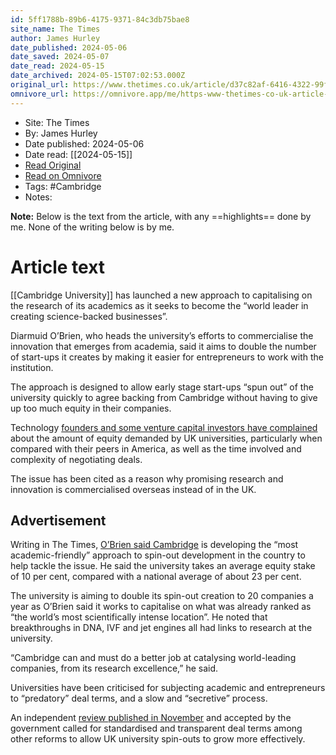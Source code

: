 ```yaml
---
id: 5ff1788b-89b6-4175-9371-84c3db75bae8
site_name: The Times
author: James Hurley
date_published: 2024-05-06
date_saved: 2024-05-07
date_read: 2024-05-15
date_archived: 2024-05-15T07:02:53.000Z
original_url: https://www.thetimes.co.uk/article/d37c82af-6416-4322-99f1-bccaa3c1c22a?shareToken=4a480f6928f17409f4e35149d3e8be3e
omnivore_url: https://omnivore.app/me/https-www-thetimes-co-uk-article-d-37-c-82-af-6416-4322-99-f-1-b-18f51e2257d
---
```


 - Site: The Times
 - By: James Hurley
 - Date published: 2024-05-06
 - Date read: [[2024-05-15]]
 - [Read Original](https://www.thetimes.co.uk/article/d37c82af-6416-4322-99f1-bccaa3c1c22a?shareToken=4a480f6928f17409f4e35149d3e8be3e)
 - [Read on Omnivore](https://omnivore.app/me/https-www-thetimes-co-uk-article-d-37-c-82-af-6416-4322-99-f-1-b-18f51e2257d)
 - Tags:  #Cambridge 
 - Notes: 

**Note:** Below is the text from the article, with any ==highlights== done by me. None of the writing below is by me.

# Article text
[[Cambridge University]] has launched a new approach to capitalising on the research of its academics as it seeks to become the “world leader in creating science-backed businesses”.

Diarmuid O’Brien, who heads the university’s efforts to commercialise the innovation that emerges from academia, said it aims to double the number of start-ups it creates by making it easier for entrepreneurs to work with the institution. 

The approach is designed to allow early stage start-ups “spun out” of the university quickly to agree backing from Cambridge without having to give up too much equity in their companies. 

Technology [founders and some venture capital investors have complained](https://www.thetimes.co.uk/article/companies-born-in-our-universities-need-more-than-government-spin-w77wcsrkw) about the amount of equity demanded by UK universities, particularly when compared with their peers in America, as well as the time involved and complexity of negotiating deals.

The issue has been cited as a reason why promising research and innovation is commercialised overseas instead of in the UK.

## Advertisement

Writing in The Times, [O’Brien said Cambridge](https://www.thetimes.co.uk/article/cambridge-aims-to-be-the-leader-in-creating-science-backed-firms-f879l6ps2) is developing the “most academic-friendly” approach to spin-out development in the country to help tackle the issue. He said the university takes an average equity stake of 10 per cent, compared with a national average of about 23 per cent. 

The university is aiming to double its spin-out creation to 20 companies a year as O’Brien said it works to capitalise on what was already ranked as “the world’s most scientifically intense location”. He noted that breakthroughs in DNA, IVF and jet engines all had links to research at the university. 

“Cambridge can and must do a better job at catalysing world-leading companies, from its research excellence,” he said. 

Universities have been criticised for subjecting academic and entrepreneurs to “predatory” deal terms, and a slow and “secretive” process. 

An independent [review published in November](https://www.thetimes.co.uk/article/spin-out-founders-set-to-gain-more-financial-benefits-8kv2qw79v) and accepted by the government called for standardised and transparent deal terms among other reforms to allow UK university spin-outs to grow more effectively. 